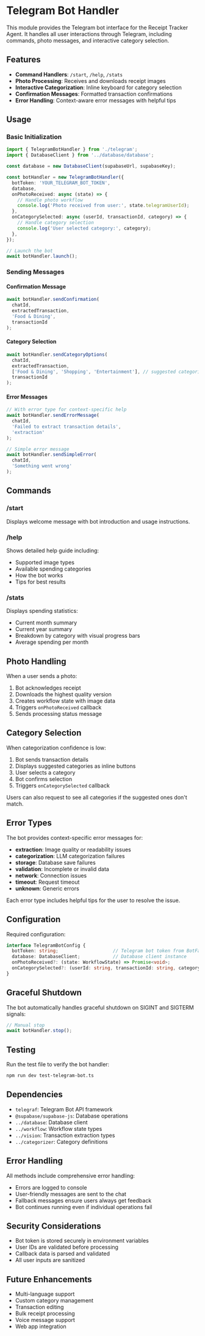 # Telegram Bot Handler

This module provides the Telegram bot interface for the Receipt Tracker Agent. It handles all user interactions through Telegram, including commands, photo messages, and interactive category selection.

## Features

- **Command Handlers**: `/start`, `/help`, `/stats`
- **Photo Processing**: Receives and downloads receipt images
- **Interactive Categorization**: Inline keyboard for category selection
- **Confirmation Messages**: Formatted transaction confirmations
- **Error Handling**: Context-aware error messages with helpful tips

## Usage

### Basic Initialization

```typescript
import { TelegramBotHandler } from './telegram';
import { DatabaseClient } from '../database/database';

const database = new DatabaseClient(supabaseUrl, supabaseKey);

const botHandler = new TelegramBotHandler({
  botToken: 'YOUR_TELEGRAM_BOT_TOKEN',
  database,
  onPhotoReceived: async (state) => {
    // Handle photo workflow
    console.log('Photo received from user:', state.telegramUserId);
  },
  onCategorySelected: async (userId, transactionId, category) => {
    // Handle category selection
    console.log('User selected category:', category);
  },
});

// Launch the bot
await botHandler.launch();
```

### Sending Messages

#### Confirmation Message

```typescript
await botHandler.sendConfirmation(
  chatId,
  extractedTransaction,
  'Food & Dining',
  transactionId
);
```

#### Category Selection

```typescript
await botHandler.sendCategoryOptions(
  chatId,
  extractedTransaction,
  ['Food & Dining', 'Shopping', 'Entertainment'], // suggested categories
  transactionId
);
```

#### Error Messages

```typescript
// With error type for context-specific help
await botHandler.sendErrorMessage(
  chatId,
  'Failed to extract transaction details',
  'extraction'
);

// Simple error message
await botHandler.sendSimpleError(
  chatId,
  'Something went wrong'
);
```

## Commands

### /start
Displays welcome message with bot introduction and usage instructions.

### /help
Shows detailed help guide including:
- Supported image types
- Available spending categories
- How the bot works
- Tips for best results

### /stats
Displays spending statistics:
- Current month summary
- Current year summary
- Breakdown by category with visual progress bars
- Average spending per month

## Photo Handling

When a user sends a photo:

1. Bot acknowledges receipt
2. Downloads the highest quality version
3. Creates workflow state with image data
4. Triggers `onPhotoReceived` callback
5. Sends processing status message

## Category Selection

When categorization confidence is low:

1. Bot sends transaction details
2. Displays suggested categories as inline buttons
3. User selects a category
4. Bot confirms selection
5. Triggers `onCategorySelected` callback

Users can also request to see all categories if the suggested ones don't match.

## Error Types

The bot provides context-specific error messages for:

- **extraction**: Image quality or readability issues
- **categorization**: LLM categorization failures
- **storage**: Database save failures
- **validation**: Incomplete or invalid data
- **network**: Connection issues
- **timeout**: Request timeout
- **unknown**: Generic errors

Each error type includes helpful tips for the user to resolve the issue.

## Configuration

Required configuration:

```typescript
interface TelegramBotConfig {
  botToken: string;                    // Telegram bot token from BotFather
  database: DatabaseClient;            // Database client instance
  onPhotoReceived?: (state: WorkflowState) => Promise<void>;
  onCategorySelected?: (userId: string, transactionId: string, category: string) => Promise<void>;
}
```

## Graceful Shutdown

The bot automatically handles graceful shutdown on SIGINT and SIGTERM signals:

```typescript
// Manual stop
await botHandler.stop();
```

## Testing

Run the test file to verify the bot handler:

```bash
npm run dev test-telegram-bot.ts
```

## Dependencies

- `telegraf`: Telegram Bot API framework
- `@supabase/supabase-js`: Database operations
- `../database`: Database client
- `../workflow`: Workflow state types
- `../vision`: Transaction extraction types
- `../categorizer`: Category definitions

## Error Handling

All methods include comprehensive error handling:
- Errors are logged to console
- User-friendly messages are sent to the chat
- Fallback messages ensure users always get feedback
- Bot continues running even if individual operations fail

## Security Considerations

- Bot token is stored securely in environment variables
- User IDs are validated before processing
- Callback data is parsed and validated
- All user inputs are sanitized

## Future Enhancements

- Multi-language support
- Custom category management
- Transaction editing
- Bulk receipt processing
- Voice message support
- Web app integration
